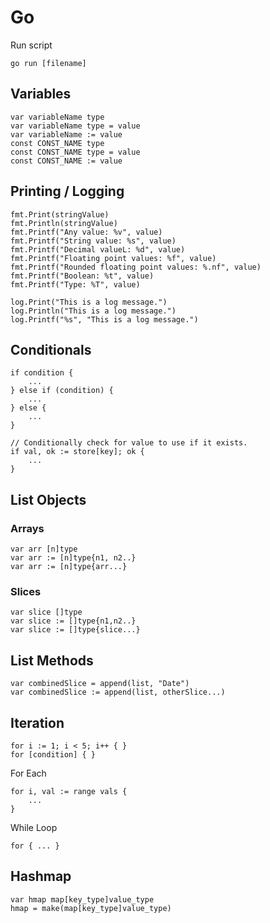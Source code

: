 # Go

Run script

```
go run [filename]
```

## Variables

```
var variableName type
var variableName type = value
var variableName := value
const CONST_NAME type
const CONST_NAME type = value
const CONST_NAME := value
```

## Printing / Logging

```
fmt.Print(stringValue)
fmt.Println(stringValue)
fmt.Printf("Any value: %v", value)
fmt.Printf("String value: %s", value)
fmt.Printf("Decimal valueL: %d", value)
fmt.Printf("Floating point values: %f", value)
fmt.Printf("Rounded floating point values: %.nf", value)
fmt.Printf("Boolean: %t", value)
fmt.Printf("Type: %T", value)

log.Print("This is a log message.")
log.Println("This is a log message.")
log.Printf("%s", "This is a log message.")
```

## Conditionals

```
if condition {
    ...
} else if (condition) {
    ...
} else {
    ...
}

// Conditionally check for value to use if it exists.
if val, ok := store[key]; ok {
    ...
}
```

## List Objects

### Arrays

```
var arr [n]type
var arr := [n]type{n1, n2..}
var arr := [n]type{arr...}
```

### Slices

```
var slice []type
var slice := []type{n1,n2..}
var slice := []type{slice...}
```

## List Methods

```
var combinedSlice = append(list, "Date")
var combinedSlice := append(list, otherSlice...)
```

## Iteration

```
for i := 1; i < 5; i++ { }
for [condition] { }
```

For Each

```
for i, val := range vals {
    ...
}
```

While Loop

```
for { ... }
```

## Hashmap

```
var hmap map[key_type]value_type
hmap = make(map[key_type]value_type)
```

